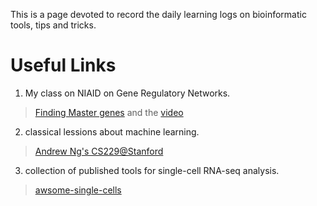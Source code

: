 This is a page devoted to record the daily learning logs on bioinformatic tools, tips and tricks.

# Useful Links

1. My class on NIAID on Gene Regulatory Networks.

> [Finding Master genes](https://github.com/niaid/Gene_Regulatory_Networks) and the [video](https://www.youtube.com/watch?v=eMvUteU3WWk&feature=youtu.be)

2. classical lessions about machine learning.

> [Andrew Ng's CS229@Stanford](https://www.youtube.com/watch?v=UzxYlbK2c7E&list=RDCMUC-EnprmCZ3OXyAoG7vjVNCA&start_radio=1&t=7)

3. collection of published tools for single-cell RNA-seq analysis.

> [awsome-single-cells](https://github.com/seandavi/awesome-single-cell)


